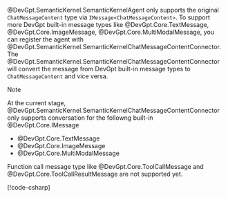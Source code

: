 @DevGpt.SemanticKernel.SemanticKernelAgent only supports the original `ChatMessageContent` type via `IMessage<ChatMessageContent>`. To support more DevGpt built-in message types like @DevGpt.Core.TextMessage, @DevGpt.Core.ImageMessage, @DevGpt.Core.MultiModalMessage, you can register the agent with @DevGpt.SemanticKernel.SemanticKernelChatMessageContentConnector. The @DevGpt.SemanticKernel.SemanticKernelChatMessageContentConnector will convert the message from DevGpt built-in message types to `ChatMessageContent` and vice versa.
> [!NOTE]
> At the current stage, @DevGpt.SemanticKernel.SemanticKernelChatMessageContentConnector only supports conversation for the followng built-in @DevGpt.Core.IMessage
> - @DevGpt.Core.TextMessage
> - @DevGpt.Core.ImageMessage
> - @DevGpt.Core.MultiModalMessage
>
> Function call message type like @DevGpt.Core.ToolCallMessage and @DevGpt.Core.ToolCallResultMessage are not supported yet.

[!code-csharp[](../../../sample/DevGpt.BasicSamples/CodeSnippet/SemanticKernelCodeSnippet.cs?name=register_semantic_kernel_chat_message_content_connector)]
